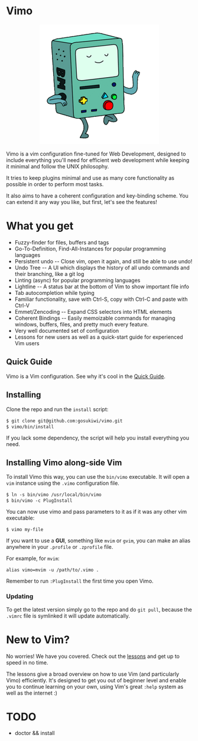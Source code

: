 # Vimo

<p align="center">
  <img src="img/logo.gif">
</p>

Vimo is a vim configuration fine-tuned for Web Development, designed to include
everything you'll need for efficient web development while keeping it minimal
and follow the UNIX philosophy.

It tries to keep plugins minimal and use as many core functionality as possible
in order to perform most tasks.

It also aims to have a coherent configuration and key-binding scheme. You
can extend it any way you like, but first, let's see the features!

# What you get

* Fuzzy-finder for files, buffers and tags
* Go-To-Definition, Find-All-Instances for popular programming languages
* Persistent undo -- Close vim, open it again, and still be able to use undo!
* Undo Tree -- A UI which displays the history of all undo commands and their
  branching, like a git log
* Linting (async) for popular programming languages
* Lightline -- A status bar at the bottom of Vim to show important file info
* Tab autocompletion while typing
* Familiar functionality, save with Ctrl-S, copy with Ctrl-C and paste with
  Ctrl-V
* Emmet/Zencoding -- Expand CSS selectors into HTML elements
* Coherent Bindings -- Easily memoizable commands for managing windows, buffers,
  files, and pretty much every feature.
* Very well documented set of configuration
* Lessons for new users as well as a quick-start guide for experienced Vim users

## Quick Guide
Vimo is a Vim configuration. See why it's cool in the [Quick
Guide](quick-guide.md).

## Installing
Clone the repo and run the `install` script:

    $ git clone git@github.com:gosukiwi/vimo.git
    $ vimo/bin/install

If you lack some dependency, the script will help you install everything you
need.

## Installing Vimo along-side Vim
To install Vimo this way, you can use the `bin/vimo` executable. It will open a
`vim` instance using the `.vimo` configuration file.

    $ ln -s bin/vimo /usr/local/bin/vimo
    $ bin/vimo -c PlugInstall

You can now use vimo and pass parameters to it as if it was any other vim
executable:

    $ vimo my-file

If you want to use a __GUI__, something like `mvim` or `gvim`, you can make an
alias anywhere in your `.profile` or `.zprofile` file. 

For example, for `mvim`:

    alias vimo=mvim -u /path/to/.vimo .

Remember to run `:PlugInstall` the first time you open Vimo.

### Updating
To get the latest version simply go to the repo and do `git pull`, because the
`.vimrc` file is symlinked it will update automatically.


# New to Vim?
No worries! We have you covered. Check out the [lessons](lessons/) and get up to
speed in no time.

The lessons give a broad overview on how to use Vim (and particularly Vimo)
efficiently. It's designed to get you out of beginner level and enable you to
continue learning on your own, using Vim's great `:help` system as well as the
internet :) 

# TODO
- doctor && install
